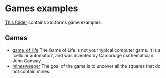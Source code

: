 # Games examples

[This folder](..) contains xtd.forms game examples.

## Games

* [game_of_life](game_of_life/README.md) The Game of Life is not your typical computer game. It is a 'cellular automaton', and was invented by Cambridge mathematician John Conway.
* [minesweeper](minesweeper/README.md) The goal of the game is to uncover all the squares that do not contain mines.

